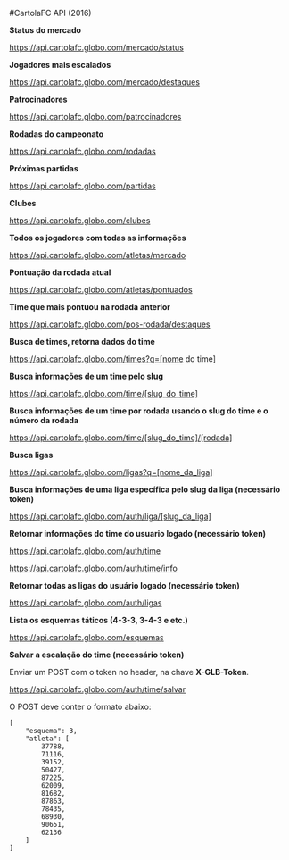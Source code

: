 #CartolaFC API (2016)

**Status do mercado**

https://api.cartolafc.globo.com/mercado/status

**Jogadores mais escalados**

https://api.cartolafc.globo.com/mercado/destaques

**Patrocinadores**

https://api.cartolafc.globo.com/patrocinadores

**Rodadas do campeonato**

https://api.cartolafc.globo.com/rodadas

**Próximas partidas**

https://api.cartolafc.globo.com/partidas

**Clubes**

https://api.cartolafc.globo.com/clubes

**Todos os jogadores com todas as informações**

https://api.cartolafc.globo.com/atletas/mercado

**Pontuação da rodada atual**

https://api.cartolafc.globo.com/atletas/pontuados

**Time que mais pontuou na rodada anterior**

https://api.cartolafc.globo.com/pos-rodada/destaques

**Busca de times, retorna dados do time**

https://api.cartolafc.globo.com/times?q=[nome do time]

**Busca informações de um time pelo slug**

https://api.cartolafc.globo.com/time/[slug_do_time]

**Busca informações de um time por rodada usando o slug do time e o número da rodada**

https://api.cartolafc.globo.com/time/[slug_do_time]/[rodada]

**Busca ligas**

https://api.cartolafc.globo.com/ligas?q=[nome_da_liga]

**Busca informações de uma liga específica pelo slug da liga (necessário token)**

https://api.cartolafc.globo.com/auth/liga/[slug_da_liga]

**Retornar informações do time do usuario logado (necessário token)**

https://api.cartolafc.globo.com/auth/time

https://api.cartolafc.globo.com/auth/time/info

**Retornar todas as ligas do usuário logado (necessário token)**

https://api.cartolafc.globo.com/auth/ligas

**Lista os esquemas táticos (4-3-3, 3-4-3 e etc.)**

https://api.cartolafc.globo.com/esquemas

**Salvar a escalação do time (necessário token)**

Enviar um POST com o token no header, na chave **X-GLB-Token**.

https://api.cartolafc.globo.com/auth/time/salvar

O POST deve conter o formato abaixo:

```
[
    "esquema": 3,
    "atleta": [
        37788,
        71116,
        39152,
        50427,
        87225,
        62009,
        81682,
        87863,
        78435,
        68930,
        90651,
        62136
    ]
]
```
